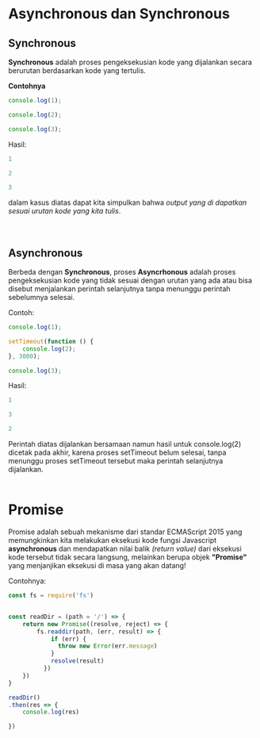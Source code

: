 # Asynchronous dan Synchronous

## Synchronous
**Synchronous** adalah proses pengeksekusian kode yang dijalankan secara berurutan berdasarkan kode yang tertulis.

**Contohnya**
```javascript
console.log(1);

console.log(2);

console.log(3);
```

Hasil:
```javascript
1

2

3
```

dalam kasus diatas dapat kita simpulkan bahwa *output yang di dapatkan sesuai urutan kode yang kita tulis*.
<br>
<br>
<br>
## Asynchronous
Berbeda dengan **Synchronous**, proses **Asyncrhonous** adalah proses pengeksekusian kode yang tidak sesuai dengan urutan yang ada atau bisa disebut menjalankan perintah selanjutnya tanpa menunggu perintah sebelumnya selesai.

Contoh:
```javascript
console.log(1);

setTimeout(function () {
    console.log(2);
}, 3000);

console.log(3);
```

Hasil:
```javascript
1

3

2
```

Perintah diatas dijalankan bersamaan namun hasil untuk console.log(2) dicetak pada akhir, karena proses setTimeout belum selesai, tanpa menunggu proses setTimeout tersebut maka perintah selanjutnya dijalankan.
<br>
<br>

# Promise 
Promise adalah sebuah mekanisme dari standar ECMAScript 2015 yang memungkinkan kita melakukan eksekusi kode fungsi Javascript **asynchronous** dan mendapatkan nilai balik *(return value)* dari eksekusi kode tersebut tidak secara langsung, melainkan berupa objek **"Promise"** yang menjanjikan eksekusi di masa yang akan datang!

Contohnya:
```javascript
const fs = require('fs')


const readDir = (path = '/') => {
    return new Promise((resolve, reject) => {
        fs.readdir(path, (err, result) => {
            if (err) {
              throw new Error(err.message)
            }
            resolve(result)
          })
    })
}

readDir()
.then(res => {
    console.log(res)

})
```



